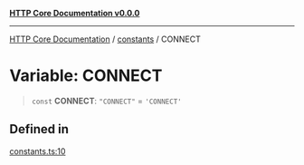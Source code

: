 [**HTTP Core Documentation v0.0.0**](../../README.md)

***

[HTTP Core Documentation](../../modules.md) / [constants](../README.md) / CONNECT

# Variable: CONNECT

> `const` **CONNECT**: `"CONNECT"` = `'CONNECT'`

## Defined in

[constants.ts:10](https://github.com/stonemjs/http-core/blob/89981cacc9858cf786fba9df03b328b6b56a5b75/src/constants.ts#L10)
